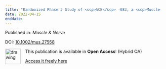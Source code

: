 ```yaml
---
title: "Randomized Phase 2 Study of <scp>ACE</scp> ‐083, a <scp>Muscle‐Promoting</scp> Agent, in Facioscapulohumeral Muscular Dystrophy"
date: 2022-04-15
enddate:
---
```


Published in: *Muscle &amp; Nerve*

DOI: [10.1002/mus.27558](https://doi.org/10.1002/mus.27558)

<img src="https://upload.wikimedia.org/wikipedia/commons/thumb/7/77/Open_Access_logo_PLoS_transparent.svg/800px-Open_Access_logo_PLoS_transparent.svg.png" alt="drawing" width="50" align="left"/> &nbsp;&nbsp;&nbsp;This publication is available in **Open Access**! (Hybrid OA)

&nbsp;&nbsp;&nbsp;<a href="https://onlinelibrary.wiley.com/doi/pdfdirect/10.1002/mus.27558">Access it freely here</a>

